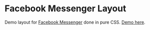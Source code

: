 # Facebook Messenger Layout

Demo layout for [Facebook Messenger](https://www.messenger.com/) done in pure CSS. [Demo here](https://danieltian.github.io/facebook-messenger-layout/).
